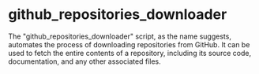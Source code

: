 # github_repositories_downloader
The "github_repositories_downloader" script, as the name suggests, automates the process of downloading repositories from GitHub. It can be used to fetch the entire contents of a repository, including its source code, documentation, and any other associated files.
